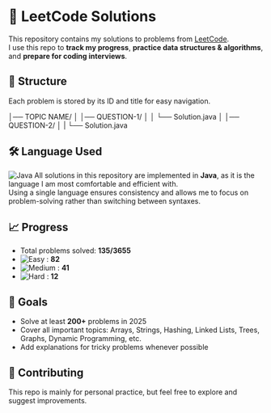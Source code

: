 # 🚀 LeetCode Solutions

This repository contains my solutions to problems from [LeetCode](https://leetcode.com/u/PARMEET-KAUR/).  
I use this repo to **track my progress**, **practice data structures & algorithms**, and **prepare for coding interviews**.


## 📂 Structure
Each problem is stored by its ID and title for easy navigation.

│── TOPIC NAME/
│ │── QUESTION-1/
│ │ └── Solution.java
│ │── QUESTION-2/
│ | └── Solution.java


## 🛠 Language Used
![Java](https://img.shields.io/badge/Java-007396?logo=java&logoColor=white)
All solutions in this repository are implemented in **Java**, as it is the language I am most comfortable and efficient with.  
Using a single language ensures consistency and allows me to focus on problem-solving rather than switching between syntaxes.



## 📈 Progress
- Total problems solved: **135/3655**
- ![Easy](https://img.shields.io/badge/Easy-green) : **82**
- ![Medium](https://img.shields.io/badge/Medium-yellow) : **41**
- ![Hard](https://img.shields.io/badge/Hard-red) : **12**


## 🎯 Goals
- Solve at least **200+** problems in 2025  
- Cover all important topics: Arrays, Strings, Hashing, Linked Lists, Trees, Graphs, Dynamic Programming, etc.  
- Add explanations for tricky problems whenever possible


## 🤝 Contributing
This repo is mainly for personal practice, but feel free to explore and suggest improvements.


